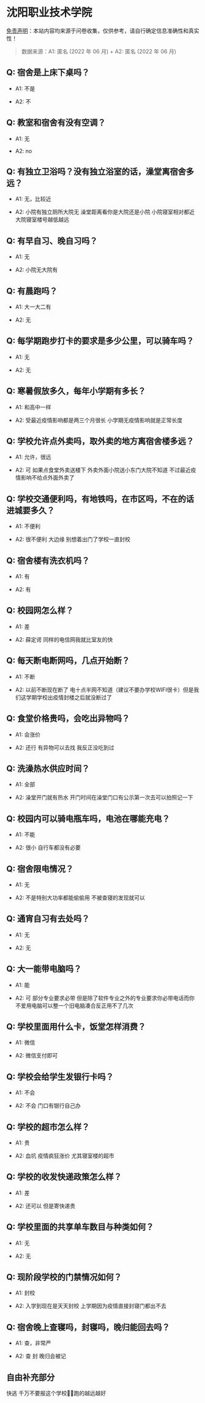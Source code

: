 # 沈阳职业技术学院

[免责声明](https://colleges.chat/#_3)：本站内容均来源于问卷收集，仅供参考，请自行确定信息准确性和真实性！

> 数据来源：A1: 匿名 (2022 年 06 月) + A2: 匿名 (2022 年 06 月)

## Q: 宿舍是上床下桌吗？

- A1: 不是

- A2: 不

## Q: 教室和宿舍有没有空调？

- A1: 无

- A2: no

## Q: 有独立卫浴吗？没有独立浴室的话，澡堂离宿舍多远？

- A1: 无，比较近

- A2: 小院有独立厕所大院无 澡堂距离看你是大院还是小院 小院寝室相对都近 大院寝室楼号越低越远

## Q: 有早自习、晚自习吗？

- A1: 无

- A2: 小院无大院有

## Q: 有晨跑吗？

- A1: 大一大二有

- A2: 无

## Q: 每学期跑步打卡的要求是多少公里，可以骑车吗？

- A1: 无

- A2: 无

## Q: 寒暑假放多久，每年小学期有多长？

- A1: 和高中一样

- A2: 受最近疫情影响都是两三个月很长 小学期无疫情影响就是正常长度

## Q: 学校允许点外卖吗，取外卖的地方离宿舍楼多远？

- A1: 允许，很远

- A2: 可 如果点食堂外卖送楼下 外卖外面小院送小东门大院不知道 不过最近疫情影响不给点外面外卖了

## Q: 学校交通便利吗，有地铁吗，在市区吗，不在的话进城要多久？

- A1: 不便利

- A2: 很不便利 大边缘 别想着出门了学校一直封校

## Q: 宿舍楼有洗衣机吗？

- A1: 有

- A2: 有

## Q: 校园网怎么样？

- A1: 差

- A2: 薛定谔 同样的电信网我就比室友的快

## Q: 每天断电断网吗，几点开始断？

- A1: 不断

- A2: 以前不断现在断了 电十点半网不知道（建议不要办学校WIFI很卡）但是我们这学期学校出疫情封楼之后就没断过了

## Q: 食堂价格贵吗，会吃出异物吗？

- A1: 会涨价

- A2: 还行 有异物可以去找 我反正没吃到过

## Q: 洗澡热水供应时间？

- A1: 全部

- A2: 澡堂开门就有热水 开门时间在澡堂门口有公示第一次去可以拍照记一下

## Q: 校园内可以骑电瓶车吗，电池在哪能充电？

- A1: 不能

- A2: 很小 自行车都没有必要

## Q: 宿舍限电情况？

- A1: 无

- A2: 不是特别大功率都能偷偷用 不被查寝的发现就可以

## Q: 通宵自习有去处吗？

- A1: 无

- A2: 无

## Q: 大一能带电脑吗？

- A1: 能

- A2: 可 部分专业要求必带 但是除了软件专业之外的专业要求你必带电话而你不爱用电脑可以整一个旧电脑凑合反正用不了几次

## Q: 学校里面用什么卡，饭堂怎样消费？

- A1: 微信

- A2: 微信支付即可

## Q: 学校会给学生发银行卡吗？

- A1: 不会

- A2: 不会 门口有银行自己办

## Q: 学校的超市怎么样？

- A1: 贵

- A2: 血坑 疫情疯狂涨价 尤其寝室楼的超市

## Q: 学校的收发快递政策怎么样？

- A1: 差

- A2: 还可以 但是寄快递贵

## Q: 学校里面的共享单车数目与种类如何？

- A1: 无

- A2: 无

## Q: 现阶段学校的门禁情况如何？

- A1: 封校

- A2: 入学到现在是天天封校 上学期因为疫情直接封寝门都出不去

## Q: 宿舍晚上查寝吗，封寝吗，晚归能回去吗？

- A1: 查，非常严

- A2: 查 封 晚归会被记

## 自由补充部分

快逃 千万不要报这个学校🙏🏻跑的越远越好